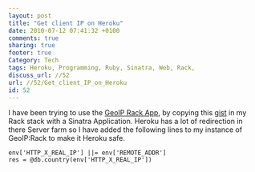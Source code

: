 ```yaml
---
layout: post
title: "Get client IP on Heroku"
date: 2010-07-12 07:41:32 +0100 
comments: true
sharing: true
footer: true
Category: Tech
tags: Heroku, Programming, Ruby, Sinatra, Web, Rack,
discuss_url: //52
url: //52/Get_client_IP_on_Heroku
id: 52
---
```

I have been trying to use the [GeoIP Rack App][coderack], by copying this [gist][geogist] in my Rack stack with a Sinatra Application. Heroku has a lot of redirection in there Server farm so I have added the following lines to my instance of GeoIP:Rack to make it Heroku safe.

    env['HTTP_X_REAL_IP'] ||= env['REMOTE_ADDR']
    res = @db.country(env['HTTP_X_REAL_IP'])

[geogist]: http://gist.github.com/208774
[coderack]: http://coderack.org/users/hosiawak/middlewares/36-geoip-country
